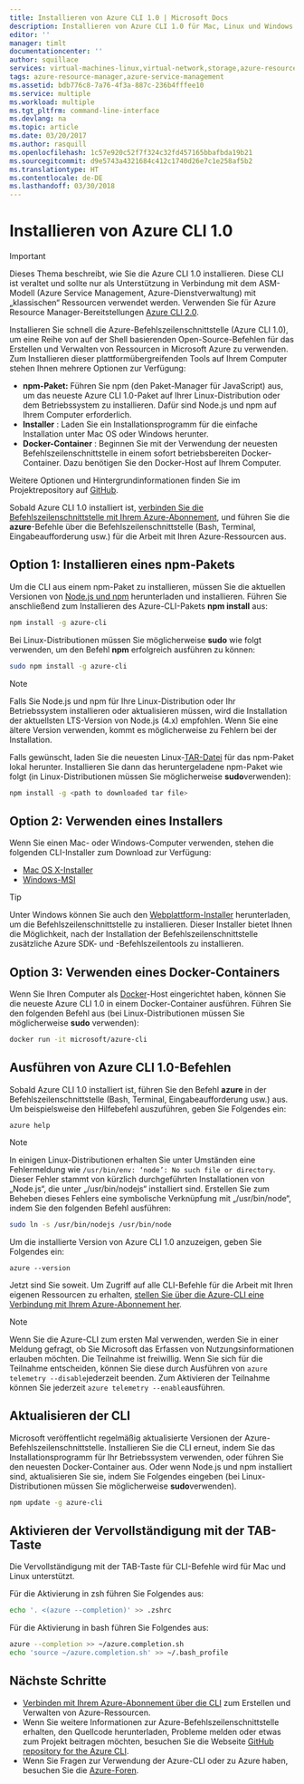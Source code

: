 ```yaml
---
title: Installieren von Azure CLI 1.0 | Microsoft Docs
description: Installieren von Azure CLI 1.0 für Mac, Linux und Windows für das Starten von Azure-Diensten
editor: ''
manager: timlt
documentationcenter: ''
author: squillace
services: virtual-machines-linux,virtual-network,storage,azure-resource-manager
tags: azure-resource-manager,azure-service-management
ms.assetid: bdb776c8-7a76-4f3a-887c-236b4fffee10
ms.service: multiple
ms.workload: multiple
ms.tgt_pltfrm: command-line-interface
ms.devlang: na
ms.topic: article
ms.date: 03/20/2017
ms.author: rasquill
ms.openlocfilehash: 1c57e920c52f7f324c32fd457165bbafbda19b21
ms.sourcegitcommit: d9e5743a4321684c412c1740d26e7c1e258af5b2
ms.translationtype: HT
ms.contentlocale: de-DE
ms.lasthandoff: 03/30/2018
---
```

# <a name="install-the-azure-cli-10"></a>Installieren von Azure CLI 1.0

> [!IMPORTANT]
> Dieses Thema beschreibt, wie Sie die Azure CLI 1.0 installieren. Diese CLI ist veraltet und sollte nur als Unterstützung in Verbindung mit dem ASM-Modell (Azure Service Management, Azure-Dienstverwaltung) mit „klassischen“ Ressourcen verwendet werden.
> Verwenden Sie für Azure Resource Manager-Bereitstellungen [Azure CLI 2.0](/cli/azure).

Installieren Sie schnell die Azure-Befehlszeilenschnittstelle (Azure CLI 1.0), um eine Reihe von auf der Shell basierenden Open-Source-Befehlen für das Erstellen und Verwalten von Ressourcen in Microsoft Azure zu verwenden. Zum Installieren dieser plattformübergreifenden Tools auf Ihrem Computer stehen Ihnen mehrere Optionen zur Verfügung:

* **npm-Paket:** Führen Sie npm (den Paket-Manager für JavaScript) aus, um das neueste Azure CLI 1.0-Paket auf Ihrer Linux-Distribution oder dem Betriebssystem zu installieren. Dafür sind Node.js und npm auf Ihrem Computer erforderlich.
* **Installer** : Laden Sie ein Installationsprogramm für die einfache Installation unter Mac OS oder Windows herunter.
* **Docker-Container** : Beginnen Sie mit der Verwendung der neuesten Befehlszeilenschnittstelle in einem sofort betriebsbereiten Docker-Container. Dazu benötigen Sie den Docker-Host auf Ihrem Computer.

Weitere Optionen und Hintergrundinformationen finden Sie im Projektrepository auf [GitHub](https://github.com/azure/azure-xplat-cli).

Sobald Azure CLI 1.0 installiert ist, [verbinden Sie die Befehlszeilenschnittstelle mit Ihrem Azure-Abonnement](/cli/azure/authenticate-azure-cli), und führen Sie die **azure**-Befehle über die Befehlszeilenschnittstelle (Bash, Terminal, Eingabeaufforderung usw.) für die Arbeit mit Ihren Azure-Ressourcen aus.

## <a name="option-1-install-an-npm-package"></a>Option 1: Installieren eines npm-Pakets
Um die CLI aus einem npm-Paket zu installieren, müssen Sie die aktuellen Versionen von [Node.js und npm](https://nodejs.org/en/download/package-manager/) herunterladen und installieren. Führen Sie anschließend zum Installieren des Azure-CLI-Pakets **npm install** aus:

```bash
npm install -g azure-cli
```

Bei Linux-Distributionen müssen Sie möglicherweise **sudo** wie folgt verwenden, um den Befehl **npm** erfolgreich ausführen zu können:

```bash
sudo npm install -g azure-cli
```

> [!NOTE]
> Falls Sie Node.js und npm für Ihre Linux-Distribution oder Ihr Betriebssystem installieren oder aktualisieren müssen, wird die Installation der aktuellsten LTS-Version von Node.js (4.x) empfohlen. Wenn Sie eine ältere Version verwenden, kommt es möglicherweise zu Fehlern bei der Installation.

Falls gewünscht, laden Sie die neuesten Linux-[TAR-Datei][linux-installer] für das npm-Paket lokal herunter. Installieren Sie dann das heruntergeladene npm-Paket wie folgt (in Linux-Distributionen müssen Sie möglicherweise **sudo**verwenden):

```bash
npm install -g <path to downloaded tar file>
```

## <a name="option-2-use-an-installer"></a>Option 2: Verwenden eines Installers
Wenn Sie einen Mac- oder Windows-Computer verwenden, stehen die folgenden CLI-Installer zum Download zur Verfügung:

* [Mac OS X-Installer][mac-installer]
* [Windows-MSI][windows-installer]

> [!TIP]
> Unter Windows können Sie auch den [Webplattform-Installer](https://go.microsoft.com/?linkid=9828653) herunterladen, um die Befehlszeilenschnittstelle zu installieren. Dieser Installer bietet Ihnen die Möglichkeit, nach der Installation der Befehlszeilenschnittstelle zusätzliche Azure SDK- und -Befehlszeilentools zu installieren.

## <a name="option-3-use-a-docker-container"></a>Option 3: Verwenden eines Docker-Containers
Wenn Sie Ihren Computer als [Docker](https://docs.docker.com/engine/understanding-docker/)-Host eingerichtet haben, können Sie die neueste Azure CLI 1.0 in einem Docker-Container ausführen. Führen Sie den folgenden Befehl aus (bei Linux-Distributionen müssen Sie möglicherweise **sudo** verwenden):

```bash
docker run -it microsoft/azure-cli
```

## <a name="run-azure-cli-10-commands"></a>Ausführen von Azure CLI 1.0-Befehlen
Sobald Azure CLI 1.0 installiert ist, führen Sie den Befehl **azure** in der Befehlszeilenschnittstelle (Bash, Terminal, Eingabeaufforderung usw.) aus. Um beispielsweise den Hilfebefehl auszuführen, geben Sie Folgendes ein:

```azurecli
azure help
```

> [!NOTE]
> In einigen Linux-Distributionen erhalten Sie unter Umständen eine Fehlermeldung wie `/usr/bin/env: ‘node’: No such file or directory`. Dieser Fehler stammt von kürzlich durchgeführten Installationen von „Node.js“, die unter „/usr/bin/nodejs“ installiert sind. Erstellen Sie zum Beheben dieses Fehlers eine symbolische Verknüpfung mit „/usr/bin/node“, indem Sie den folgenden Befehl ausführen:

```bash
sudo ln -s /usr/bin/nodejs /usr/bin/node
```

Um die installierte Version von Azure CLI 1.0 anzuzeigen, geben Sie Folgendes ein:

```azurecli
azure --version
```

Jetzt sind Sie soweit. Um Zugriff auf alle CLI-Befehle für die Arbeit mit Ihren eigenen Ressourcen zu erhalten, [stellen Sie über die Azure-CLI eine Verbindung mit Ihrem Azure-Abonnement her](/cli/azure/authenticate-azure-cli).

> [!NOTE]
> Wenn Sie die Azure-CLI zum ersten Mal verwenden, werden Sie in einer Meldung gefragt, ob Sie Microsoft das Erfassen von Nutzungsinformationen erlauben möchten. Die Teilnahme ist freiwillig. Wenn Sie sich für die Teilnahme entscheiden, können Sie diese durch Ausführen von `azure telemetry --disable`jederzeit beenden. Zum Aktivieren der Teilnahme können Sie jederzeit `azure telemetry --enable`ausführen.

## <a name="update-the-cli"></a>Aktualisieren der CLI
Microsoft veröffentlicht regelmäßig aktualisierte Versionen der Azure-Befehlszeilenschnittstelle. Installieren Sie die CLI erneut, indem Sie das Installationsprogramm für Ihr Betriebssystem verwenden, oder führen Sie den neuesten Docker-Container aus. Oder wenn Node.js und npm installiert sind, aktualisieren Sie sie, indem Sie Folgendes eingeben (bei Linux-Distributionen müssen Sie möglicherweise **sudo**verwenden).

```bash
npm update -g azure-cli
```

## <a name="enable-tab-completion"></a>Aktivieren der Vervollständigung mit der TAB-Taste
Die Vervollständigung mit der TAB-Taste für CLI-Befehle wird für Mac und Linux unterstützt.

Für die Aktivierung in zsh führen Sie Folgendes aus:

```bash
echo '. <(azure --completion)' >> .zshrc
```

Für die Aktivierung in bash führen Sie Folgendes aus:

```bash
azure --completion >> ~/azure.completion.sh
echo 'source ~/azure.completion.sh' >> ~/.bash_profile
```


## <a name="next-steps"></a>Nächste Schritte
* [Verbinden mit Ihrem Azure-Abonnement über die CLI](/cli/azure/authenticate-azure-cli) zum Erstellen und Verwalten von Azure-Ressourcen.
* Wenn Sie weitere Informationen zur Azure-Befehlszeilenschnittstelle erhalten, den Quellcode herunterladen, Probleme melden oder etwas zum Projekt beitragen möchten, besuchen Sie die Webseite [GitHub repository for the Azure CLI](https://github.com/azure/azure-xplat-cli).
* Wenn Sie Fragen zur Verwendung der Azure-CLI oder zu Azure haben, besuchen Sie die [Azure-Foren](https://social.msdn.microsoft.com/Forums/en-US/home?forum=azurescripting).


[mac-installer]: http://aka.ms/mac-azure-cli
[windows-installer]: http://aka.ms/webpi-azure-cli
[linux-installer]: http://aka.ms/linux-azure-cli
[cliasm]: /cli/azure/get-started-with-az-cli2
[cliarm]: ./virtual-machines/azure-cli-arm-commands.md
